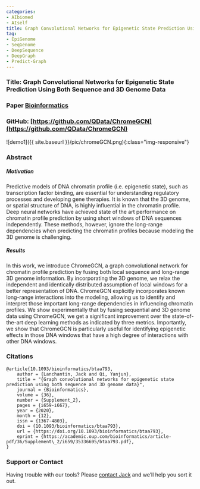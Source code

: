 ```yaml
---
categories:
- AIbiomed
- AIself
title: Graph Convolutional Networks for Epigenetic State Prediction Using Both Sequence and 3D Genome Data
tag:
- EpiGenome
- SeqGenome
- DeepSequence
- DeepGraph
- Predict-Graph 
---
```


<a name="lamp"></a>

### Title: Graph Convolutional Networks for Epigenetic State Prediction Using Both Sequence and 3D Genome Data


### Paper [Bioinformatics](https://academic.oup.com/bioinformatics/article/36/Supplement_2/i659/6055904)


### GitHub: [https://github.com/QData/ChromeGCN](https://github.com/QData/ChromeGCN)

![demo1]({{ site.baseurl }}/pic/chromeGCN.png){:class="img-responsive"}



### Abstract

##### Motivation
Predictive models of DNA chromatin profile (i.e. epigenetic state), such as transcription factor binding, are essential for understanding regulatory processes and developing gene therapies. It is known that the 3D genome, or spatial structure of DNA, is highly influential in the chromatin profile. Deep neural networks have achieved state of the art performance on chromatin profile prediction by using short windows of DNA sequences independently. These methods, however, ignore the long-range dependencies when predicting the chromatin profiles because modeling the 3D genome is challenging.

#####  Results
In this work, we introduce ChromeGCN, a graph convolutional network for chromatin profile prediction by fusing both local sequence and long-range 3D genome information. By incorporating the 3D genome, we relax the independent and identically distributed assumption of local windows for a better representation of DNA. ChromeGCN explicitly incorporates known long-range interactions into the modeling, allowing us to identify and interpret those important long-range dependencies in influencing chromatin profiles. We show experimentally that by fusing sequential and 3D genome data using ChromeGCN, we get a significant improvement over the state-of-the-art deep learning methods as indicated by three metrics. Importantly, we show that ChromeGCN is particularly useful for identifying epigenetic effects in those DNA windows that have a high degree of interactions with other DNA windows.




### Citations

```
@article{10.1093/bioinformatics/btaa793,
    author = {Lanchantin, Jack and Qi, Yanjun},
    title = "{Graph convolutional networks for epigenetic state prediction using both sequence and 3D genome data}",
    journal = {Bioinformatics},
    volume = {36},
    number = {Supplement_2},
    pages = {i659-i667},
    year = {2020},
    month = {12},
    issn = {1367-4803},
    doi = {10.1093/bioinformatics/btaa793},
    url = {https://doi.org/10.1093/bioinformatics/btaa793},
    eprint = {https://academic.oup.com/bioinformatics/article-pdf/36/Supplement\_2/i659/35336695/btaa793.pdf},
}
```


### Support or Contact

Having trouble with our tools? Please [contact Jack](mailto:jacklanchantin@gmail.com) and we’ll help you sort it out.
